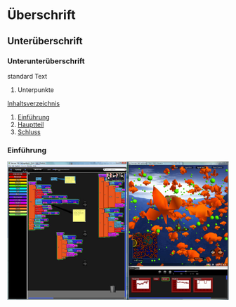 # Überschrift
## Unterüberschrift
### Unterunterüberschrift
standard Text
1. Unterpunkte

[Inhaltsverzeichnis](#0)
1. [Einführung](#1)
2. [Hauptteil](#2)
3. [Schluss](#3)

### Einführung<a name="1"></a>

![bsp starlogtng](images/starlogotng_bsp.jpg "Screenshot von StarLogoTNG")
